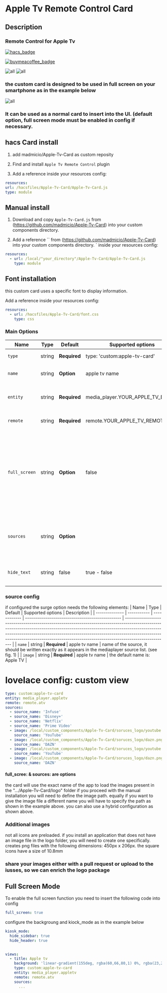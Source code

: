 # Apple Tv Remote Control Card

## Description
### Remote Control for Apple Tv 
[![hacs_badge](https://img.shields.io/badge/HACS-Custom-41BDF5.svg?style=for-the-badge)](https://github.com/hacs/integration)

[![buymeacoffee_badge](https://img.shields.io/badge/Donate-buymeacoffe-ff813f?style=flat)](https://www.buymeacoffee.com/madmicio)

![all](example/remote_1.png)
![all](example/remote_list.png)

### the custom card is designed to be used in full screen on your smartphone as in the example below

![all](example/smartphone.jpg)

### It can be used as a normal card to insert into the UI. (default option, full screen mode must be enabled in config if necessary.




## hacs Card install
1. add madmicio/Apple-Tv-Card as custom reposity

2. Find and install `Apple Tv Remote Control` plugin

3. Add a reference  inside your resources config:

  ```yaml
resources:
url: /hacsfiles/Apple-Tv-Card/Apple-Tv-Card.js
type: module
```

## Manual install
1. Download and copy `Apple-Tv-Card.js` from (https://github.com/madmicio/Apple-Tv-Card) into your custom components  directory.

2. Add a reference `` from (https://github.com/madmicio/Apple-Tv-Card) into your custom components  directory.
` inside your resources config:

  ```yaml
  resources:
    - url: /local/"your_directory"/Apple-Tv-Card/Apple-Tv-Card.js
      type: module
  ```

  ## Font installation
this custom card uses a specific font to display information.

Add a reference  inside your resources config:
  ```yaml
  resources:
    - url: /hacsfiles/Apple-Tv-Card/font.css
      type: css
  ```

  ### Main Options
| Name | Type | Default | Supported options | Description |
| -------------- | ----------- | ------------ | ------------------------------------------------ | --------------------------------------------------------------------------------------------------------------------------------------------------------------------------------------------------------------------------------------------------------------------------------------------------------------------------------------------- |
| `type` | string | **Required** | type: 'custom:apple-tv-card' | Type of the card |
| `name` | string | **Option** | apple tv name | the default name is: Apple TV |
| `entity` | string | **Required** | media_player.YOUR_APPLE_TV_ENTITY | the apple tv media player entity |
| `remote` | string | **Required** | remote.YOUR_APPLE_TV_REMOTE | the apple tv remote enetity |
| `full_screen` | string | **Option** | false  | sets the appearance of the card. by default the card is displayed as a normal card. if = true, the card will be set up for full screen display |
| `sources` | string | **Option**  |  | configures the list of quick access sources. maximum number 6. |
| `hide_text` | string | false  | true - false | if set to true it hides the text display element |

  ### source config
  if configured the surge option needs the following elements:
| Name | Type | Default | Supported options | Description |
| -------------- | ----------- | ------------ | ------------------------------------------------ | --------------------------------------------------------------------------------------------------------------------------------------------------------------------------------------------------------------------------------------------------------------------------------------------------------------------------------------------- |
| `name` | string | **Required** | apple tv name | name of the source, it should be written exactly as it appears in the mediaplayer source list. (see fig. 1) |
| `image` | string | **Required** | apple tv name | the default name is: Apple TV |

# lovelace config: custom view
```yaml
type: custom:apple-tv-card
entity: media_player.appletv
remote: remote.atv
sources:
  - source_name: 'Infuse'
  - source_name: 'Disney+'
  - source_name: 'Netflix'
  - source_name: 'Prime Video'
  - image: /local/custom_components/Apple-Tv-Card/soruces_logo/youtube.png
    source_name: 'YouTube'
  - image: /local/custom_components/Apple-Tv-Card/soruces_logo/dazn.png
    source_name: 'DAZN'
  - image: /local/custom_components/Apple-Tv-Card/soruces_logo/youtube.png
    source_name: 'YouTube'
  - image: /local/custom_components/Apple-Tv-Card/soruces_logo/dazn.png
    source_name: 'DAZN'
```
#### full_scree: & sources: are options
the card will use the exact name of the app to load the images present in the ".../Apple-Tv-Card/logo" folder
if you proceed with the manual installation you will need to define the image path.
equally if you want to give the image file a different name you will have to specify the path as shown in the example above.
you can also use a hybrid configuration as shown above.

 ### Additional images
not all icons are preloaded. if you install an application that does not have an image file in the logo folder, you will need to create one specifically.
creates png files with the following dimensions: 450px x 206px.
the square icons have a size of 10.8mm
### share your images either with a pull request or upload to the iusses, so we can enrich the logo package

## Full Screen Mode
To enable the full screen function you need to insert the following code into config

```yaml
full_screen: true
```
configure the backgroung and kiock_mode as in the example below

```yaml
kiosk_mode:
  hide_sidebar: true
  hide_header: true
      

views:
  - title: Apple tv
    background: 'linear-gradient(155deg, rgba(60,66,80,1) 0%, rgba(23,26,37,1) 42%, rgba(21,25,35,1) 100%)'
    type: custom:apple-tv-card
    entity: media_player.appletv
    remote: remote.atv
    sources:
      ...
```